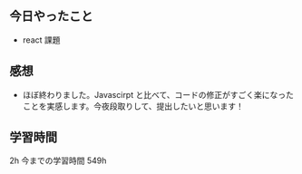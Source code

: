 ## 今日やったこと

- react 課題

## 感想

- ほぼ終わりました。Javascirpt と比べて、コードの修正がすごく楽になったことを実感します。今夜段取りして、提出したいと思います！

## 学習時間

2h
今までの学習時間 549h
